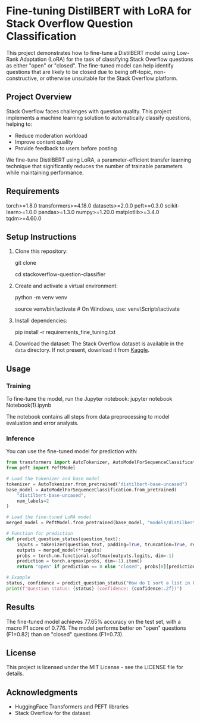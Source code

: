 # Fine-tuning DistilBERT with LoRA for Stack Overflow Question Classification

This project demonstrates how to fine-tune a DistilBERT model using Low-Rank Adaptation (LoRA) for the task of classifying Stack Overflow questions as either "open" or "closed". The fine-tuned model can help identify questions that are likely to be closed due to being off-topic, non-constructive, or otherwise unsuitable for the Stack Overflow platform.

## Project Overview

Stack Overflow faces challenges with question quality. This project implements a machine learning solution to automatically classify questions, helping to:
- Reduce moderation workload
- Improve content quality
- Provide feedback to users before posting

We fine-tune DistilBERT using LoRA, a parameter-efficient transfer learning technique that significantly reduces the number of trainable parameters while maintaining performance.

## Requirements
torch>=1.8.0
transformers>=4.18.0
datasets>=2.0.0
peft>=0.3.0
scikit-learn>=1.0.0
pandas>=1.3.0
numpy>=1.20.0
matplotlib>=3.4.0
tqdm>=4.60.0

## Setup Instructions

1. Clone this repository:

   git clone <repo link>

   cd stackoverflow-question-classifier

2. Create and activate a virtual environment:

   python -m venv venv

   source venv/bin/activate  # On Windows, use: venv\Scripts\activate
   
4. Install dependencies:
   
   pip install -r requirements_fine_tuning.txt
   
5. Download the dataset:
   The Stack Overflow dataset is available in the `data` directory. If not present, download it from [Kaggle](https://www.kaggle.com/competitions/predict-closed-questions-on-stack-overflow/data).


## Usage

### Training

To fine-tune the model, run the Jupyter notebook:
jupyter notebook Notebook(1).ipynb

The notebook contains all steps from data preprocessing to model evaluation and error analysis.

### Inference

You can use the fine-tuned model for prediction with:

```python
from transformers import AutoTokenizer, AutoModelForSequenceClassification
from peft import PeftModel

# Load the tokenizer and base model
tokenizer = AutoTokenizer.from_pretrained("distilbert-base-uncased")
base_model = AutoModelForSequenceClassification.from_pretrained(
    "distilbert-base-uncased",
    num_labels=2
)

# Load the fine-tuned LoRA model
merged_model = PeftModel.from_pretrained(base_model, "models/distilbert_fine_tuned_lora/merged")

# Function for prediction
def predict_question_status(question_text):
    inputs = tokenizer(question_text, padding=True, truncation=True, return_tensors="pt")
    outputs = merged_model(**inputs)
    probs = torch.nn.functional.softmax(outputs.logits, dim=-1)
    prediction = torch.argmax(probs, dim=-1).item()
    return "open" if prediction == 0 else "closed", probs[0][prediction].item()

# Example
status, confidence = predict_question_status("How do I sort a list in Python?")
print(f"Question status: {status} (confidence: {confidence:.2f})")

```

## Results

The fine-tuned model achieves 77.65% accuracy on the test set, with a macro F1 score of 0.776. The model performs better on "open" questions (F1=0.82) than on "closed" questions (F1=0.73).

## License

This project is licensed under the MIT License - see the LICENSE file for details.

## Acknowledgments

* HuggingFace Transformers and PEFT libraries
* Stack Overflow for the dataset
